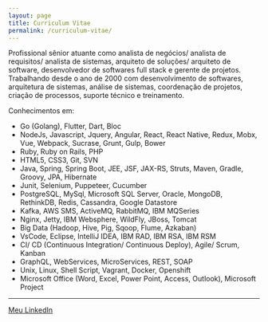 ```yaml
---
layout: page
title: Curriculum Vitae
permalink: /curriculum-vitae/
---
```


Profissional sênior atuante como analista de negócios/ analista de requisitos/ analista de sistemas, arquiteto de soluções/ arquiteto de software, desenvolvedor de softwares full stack e gerente de projetos. Trabalhando desde o ano de 2000 com desenvolvimento de softwares, arquitetura de sistemas, análise de sistemas, coordenação de projetos, criação de processos, suporte técnico e treinamento.

Conhecimentos em:

- Go (Golang), Flutter, Dart, Bloc
- NodeJs, Javascript, Jquery, Angular, React, React Native, Redux, Mobx, Vue, Webpack, Sucrase, Grunt, Gulp, Bower
- Ruby, Ruby on Rails, PHP
- HTML5, CSS3, Git, SVN
- Java, Spring, Spring Boot, JEE, JSF, JAX-RS, Struts, Maven, Gradle, Groovy, JPA, Hibernate
- Junit, Selenium, Puppeteer, Cucumber
- PostgreSQL, MySql, Microsoft SQL Server, Oracle, MongoDB, RethinkDB, Redis, Cassandra, Google Datastore
- Kafka, AWS SMS, ActiveMQ, RabbitMQ, IBM MQSeries
- Nginx, Jetty, IBM Websphere, WildFly, JBoss, Tomcat
- Big Data (Hadoop, Hive, Pig, Sqoop, Flume, Azkaban)
- VsCode, Eclipse, IntelliJ IDEA, IBM RAD, IBM RSA, IBM RSM
- CI/ CD (Continuous Integration/ Continuous Deploy), Agile/ Scrum, Kanban
- GraphQL, WebServices, MicroServices, REST, SOAP
- Unix, Linux, Shell Script, Vagrant, Docker, Openshift
- Microsoft Office (Word, Excel, Power Point, Access, Outlook), Microsoft Project 

***

[Meu LinkedIn](https://www.linkedin.com/in/dakoctba/)